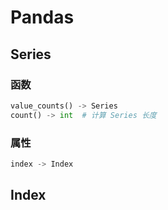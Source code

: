 # Pandas

## Series

### 函数

```python
value_counts() -> Series
count() -> int  # 计算 Series 长度
```

### 属性

```python
index -> Index
```

## Index

